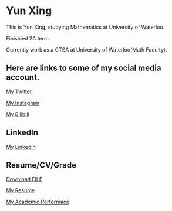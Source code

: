 # Yun Xing

This is Yun Xing, studying Mathematics at University of Waterloo.

Finishied 2A term.

Currently work as a CTSA at University of Waterloo(Math Faculty).

## Here are links to some of my social media account.

[My Twitter](https://twitter.com/kkkllwg)

[My Instagram](https://www.instagram.com/xy_klwg/)

[My Bilibili](https://space.bilibili.com/30189272)

## LinkedIn

[My LinkedIn](https://www.linkedin.com/in/yun-xing-248a90211/)

## Resume/CV/Grade
<a id="raw-url" href="https://raw.githubusercontent.com/y39xing/y39xing.github.io/blob/main/Resume%20Data.pdf">Download FILE</a>

[My Resume](https://github.com/y39xing/y39xing.github.io/blob/main/Resume%20Data.pdf)

[My Academic Performace](https://github.com/y39xing/y39xing.github.io/blob/main/Grade%20S21.png)
